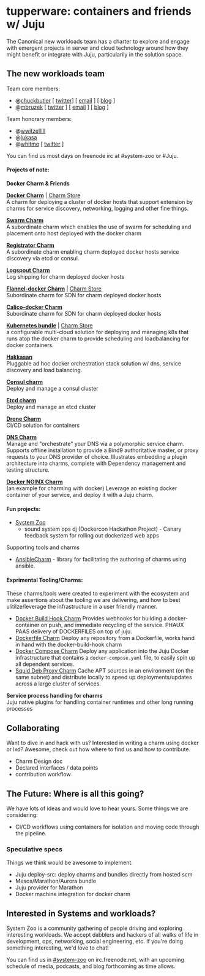 # tupperware: containers and friends w/ Juju

The Canonical new workloads team has a charter to explore and engage with emergent projects in server and cloud technology around how they might benefit or integrate with Juju, particularily in the solution space.

## The new workloads team

Team core members:
- @[chuckbutler](http://github.com/chuckbutler) [ [twitter](https://twitter.com/lazypower)] [ [email](mailto:charles.butler@canonical.com) ] [ [blog](http://blog.dasroot.net) ]
- @[mbruzek](http://github.com/mbruzek) [ [twitter](https://twitter.com/mattatcanonical) ] [ [email](mailto:matthew.bruzek@canonical.com) ] [ [blog](http://bruzer.net) ]

Team honorary members:
 - @[wwitzellIII](https://github.com/wwitzel3)
 - @[lukasa](https://github.com/lukasa)
 - @[whitmo](http://github.com/whitmo) [ [twitter](https://twitter/whit) ]

You can find us most days on freenode irc at #system-zoo or #Juju.

#### Projects of note:

**Docker Charm & Friends**

**[Docker Charm](http://github.com/chuckbutler/docker-charm)** | [Charm Store](https://jujucharms.com/docker/trusty/) <br />
   A charm for deploying a cluster of docker hosts that support extension by charms for service discovery, networking, logging and other fine things.

**[Swarm Charm](http://github.com/whitmo/swarm-charm)**<br />
   A subordinate charm which enables the use of swarm for scheduling and placement onto host deployed with the docker charm

**[Registrator Charm](https://github.com/whitmo/registrator-charm)**<br />
   A subordinate charm enabling charm deployed docker hosts service discovery via etcd or consul.

**[Logspout Charm](https://github.com/chuckbutler/logspout-charm)**<br />
   Log shipping for charm deployed docker hosts

**[Flannel-docker Charm](https://github.com/chuckbutler/flannel-docker-charm)** | [Charm Store](https://jujucharms.com/flannel-docker/trusty/)<br />
   Subordinate charm for SDN for charm deployed docker hosts

**[Calico-docker Charm](https://github.com/chuckbutler/calico-docker-charm)**<br />
   Subordinate charm for SDN for charm deployed docker hosts

**[Kubernetes bundle](https://github.com/kubernetes/kubernetes/tree/master/cluster/juju/bundles)** | [Charm Store](https://jujucharms.com/u/kubernetes/kubernetes-cluster/)<br />
   a configurable multi-cloud solution for deploying and managing k8s that runs atop the docker charm to provide scheduling and loadbalancing for docker containers.

**[Hakkasan](https://github.com/chuckbutler/container-dynamics-bundle)**<br />
   Pluggable ad hoc docker orchestration stack solution w/ dns, service discovery and load balancing.

**[Consul charm](https://github.com/mbruzek/consul-charm.git)**<br />
  Deploy and manage a consul cluster

**[Etcd charm](https://github.com/chuckbutler/etcd-charm.git)**<br />
  Deploy and manage an etcd cluster

**[Drone Charm](https://github.com/chuckbutler/drone-ci-charm)**<br />
  CI/CD solution for containers

**[DNS Charm](https://github.com/chuckbutler/dns-charm.git)**<br />
  Manage and "orchestrate" your DNS via a polymorphic service charm. Supports
  offline installation to provide a Bind9 authoritative master, or proxy requests
  to your DNS provider of choice. Illustrates embedding a plugin architecture into
  charms, complete with Dependency management and testing structure.

**[Docker NGINX Charm](https://github.com/chuckbutler/docker-nginx-charm)**<br />
  (an example for charming with docker) Leverage an existing docker container of your service, and deploy it with a Juju charm.

#### Fun projects:

- [System Zoo](http://github.com/systemzoo)
  * sound system ops dj (Dockercon Hackathon Project) - Canary feedback system for rolling out dockerized web apps

Supporting tools and charms

- [AnsibleCharm](https://github.com/whitmo/ansible-charm) - library for facilitating the authoring of charms using ansible.


#### Exprimental Tooling/Charms:

These charms/tools were created to experiment with the ecosystem and make assertions
about the tooling we are delivering, and how to best ulitilze/leverage the
infrastructure in a user friendly manner.

- [Docker Build Hook Charm](https://github.com/chuckbutler/docker-build-hook-charm)
    Provides webhooks for building a docker-container on push, and immediate
    recycling of the service. PHAUX PAAS delivery of DOCKERFILES on top of juju.
- [Dockerfile Charm](https://github.com/chuckbutler/dockerfile-charm)
    Deploy any repository from a Dockerfile, works hand in hand with the docker-build-hook charm
- [Docker Compose Charm](https://github.com/chuckbutler/docker-compose-charm)
    Deploy any application into the Juju Docker infrastructure that contains a
    `docker-compose.yaml` file, to easily spin up all dependent services.
- [Squid Deb Proxy Charm](https://github.com/chuckbutler/squid-deb-proxy-charm)
    Cache APT sources in an environment (on the same subnet) and distribute
    locally to speed up deployments/updates across a large cluster of services.

**Service process handling for charms**<br />
Juju native plugins for handling container runtimes and other long running processes


## Collaborating

Want to dive in and hack with us? Interested in writing a charm using docker or lxd? Awesome, check out how where to find us and how to contribute.

- Charm Design doc
- Declared interfaces / data points
- contribution workflow

## The Future: Where is all this going?

We have lots of ideas and would love to hear yours.  Some things we are considering:

 - CI/CD workflows using containers for isolation and moving code through the pipeline.

### Speculative specs

Things we think would be awesome to implement.

- Juju deploy-src: deploy charms and bundles directly from hosted scm
- Mesos/Marathon/Aurora bundle
- Juju provider for Marathon
- Docker machine integration for docker charm

## Interested in Systems and workloads?

 System Zoo is a community gathering of people driving and exploring
interesting workloads. We accept dabblers and hackers of all walks of life in
development, ops, networking, social engineering, etc. If you're doing something
interesting, we'd love to chat!

 You can find us in [#system-zoo](https://webchat.freenode.net/?channels=system-zoo)
on irc.freenode.net, with an upcoming schedule of media, podcasts, and blog
forthcoming as time allows.
